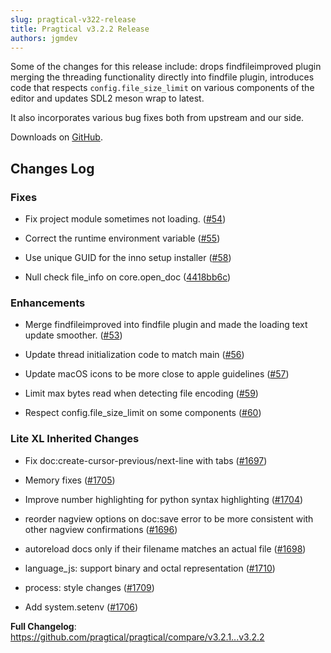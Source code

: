 ```yaml
---
slug: pragtical-v322-release
title: Pragtical v3.2.2 Release
authors: jgmdev
---
```


Some of the changes for this release include: drops findfileimproved plugin
merging the threading functionality directly into findfile plugin, introduces
code that respects `config.file_size_limit` on various components of the editor
and updates SDL2 meson wrap to latest.

It also incorporates various bug fixes both from upstream and our side.

Downloads on [GitHub](https://github.com/pragtical/pragtical/releases/tag/v3.2.2).

## Changes Log

### Fixes

* Fix project module sometimes not loading. ([#54](https://github.com/pragtical/pragtical/pull/54))

* Correct the runtime environment variable ([#55](https://github.com/pragtical/pragtical/pull/55))

* Use unique GUID for the inno setup installer ([#58](https://github.com/pragtical/pragtical/pull/58))

* Null check file_info on core.open_doc ([4418bb6c](https://github.com/pragtical/pragtical/commit/4418bb6cae81e30f53ed54e97138c48dd7ee81d5))

### Enhancements

* Merge findfileimproved into findfile plugin and made the loading text update smoother. ([#53](https://github.com/pragtical/pragtical/pull/53))

* Update thread initialization code to match main ([#56](https://github.com/pragtical/pragtical/pull/56))

* Update macOS icons to be more close to apple guidelines ([#57](https://github.com/pragtical/pragtical/pull/57))

* Limit max bytes read when detecting file encoding ([#59](https://github.com/pragtical/pragtical/pull/59))

* Respect config.file_size_limit on some components ([#60](https://github.com/pragtical/pragtical/pull/60))

### Lite XL Inherited Changes

* Fix doc:create-cursor-previous/next-line with tabs ([#1697](https://github.com/lite-xl/lite-xl/pull/1697))

* Memory fixes ([#1705](https://github.com/lite-xl/lite-xl/pull/1705))

* Improve number highlighting for python syntax highlighting ([#1704](https://github.com/lite-xl/lite-xl/pull/1704))

* reorder nagview options on doc:save error to be more consistent with other nagview confirmations ([#1696](https://github.com/lite-xl/lite-xl/pull/1696))

* autoreload docs only if their filename matches an actual file ([#1698](https://github.com/lite-xl/lite-xl/pull/1698))

* language_js: support binary and octal representation ([#1710](https://github.com/lite-xl/lite-xl/pull/1710))

* process: style changes ([#1709](https://github.com/lite-xl/lite-xl/pull/1709))

* Add system.setenv ([#1706](https://github.com/lite-xl/lite-xl/pull/1706))

**Full Changelog**: https://github.com/pragtical/pragtical/compare/v3.2.1...v3.2.2
